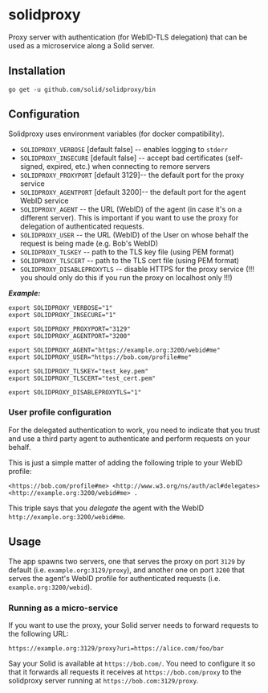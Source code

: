 # solidproxy
Proxy server with authentication (for WebID-TLS delegation) that can be used as a microservice along a Solid server.

## Installation

`go get -u github.com/solid/solidproxy/bin`

## Configuration

Solidproxy uses environment variables (for docker compatibility).

* `SOLIDPROXY_VERBOSE` [default false] -- enables logging to `stderr`
* `SOLIDPROXY_INSECURE` [default false] -- accept bad certificates (self-signed, expired, etc.) when connecting to remore servers
* `SOLIDPROXY_PROXYPORT` [default 3129]-- the default port for the proxy service
* `SOLIDPROXY_AGENTPORT` [default 3200]-- the default port for the agent WebID service
* `SOLIDPROXY_AGENT` -- the URL (WebID) of the agent (in case it's on a different server). This is important if you want to use the proxy for delegation of authenticated requests.
* `SOLIDPROXY_USER` -- the URL (WebID) of the User on whose behalf the request is being made (e.g. Bob's WebID)
* `SOLIDPROXY_TLSKEY` -- path to the TLS key file (using PEM format)
* `SOLIDPROXY_TLSCERT` -- path to the TLS cert file (using PEM format)
* `SOLIDPROXY_DISABLEPROXYTLS` -- disable HTTPS for the proxy service (!!! you should only do this if you run the proxy on localhost only !!!)

***Example:***

```
export SOLIDPROXY_VERBOSE="1"
export SOLIDPROXY_INSECURE="1"

export SOLIDPROXY_PROXYPORT="3129"
export SOLIDPROXY_AGENTPORT="3200"

export SOLIDPROXY_AGENT="https://example.org:3200/webid#me"
export SOLIDPROXY_USER="https://bob.com/profile#me"

export SOLIDPROXY_TLSKEY="test_key.pem"
export SOLIDPROXY_TLSCERT="test_cert.pem"

export SOLIDPROXY_DISABLEPROXYTLS="1"
```

### User profile configuration

For the delegated authentication to work, you need to indicate that you trust and use a third party agent to authenticate and perform requests on your behalf.

This is just a simple matter of adding the following triple to your WebID profile:

```
<https://bob.com/profile#me> <http://www.w3.org/ns/auth/acl#delegates> <http://example.org:3200/webid#me> .
```

This triple says that you *delegate* the agent with the WebID `http://example.org:3200/webid#me`.

## Usage

The app spawns two servers, one that serves the proxy on port `3129` by default (i.e. `example.org:3129/proxy`), and another one on port `3200` that serves the agent's WebID profile for authenticated requests (i.e. `example.org:3200/webid`).

### Running as a micro-service

If you want to use the proxy, your Solid server needs to forward requests to the following URL:

`https://example.org:3129/proxy?uri=https://alice.com/foo/bar`

Say your Solid is available at `https://bob.com/`. You need to configure it so that it forwards all requests it receives at `https://bob.com/proxy` to the solidproxy server running at `https://bob.com:3129/proxy`.